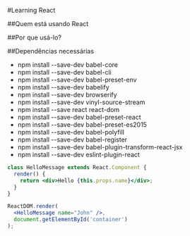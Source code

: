 #Learning React

##Quem está usando React

##Por que usá-lo?

##Dependências necessárias
 
  * npm install --save-dev babel-core
  * npm install --save-dev babel-cli
  * npm install --save-dev babel-preset-env
  * npm install --save-dev babelify
  * npm install --save-dev browserify
  * npm install --save-dev vinyl-source-stream 
  * npm install --save react react-dom
  * npm install --save-dev babel-preset-react
  * npm install --save-dev babel-preset-es2015
  * npm install --save-dev babel-polyfill
  * npm install --save-dev babel-register
  * npm install --save-dev babel-plugin-transform-react-jsx
  * npm install --save-dev eslint-plugin-react 


```jsx
class HelloMessage extends React.Component {
  render() {
    return <div>Hello {this.props.name}</div>;
  }
}

ReactDOM.render(
  <HelloMessage name="John" />,
  document.getElementById('container')
);
```
